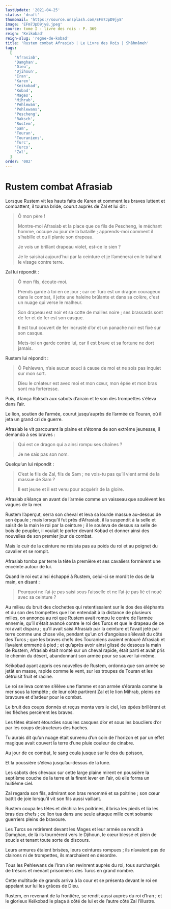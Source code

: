 ```yaml
---
lastUpdate: '2021-04-25'
status: 'draft'
thumbnail: 'https://source.unsplash.com/EFm7JpD9jy8'
image: 'EFm7JpD9jy8.jpeg'
source: tome I - livre des rois - P. 369
reign: 'Keïkobad'
reign-slug: 'regne-de-kobad'
title: 'Rustem combat Afrasiab | Le Livre des Rois | Shâhnâmeh'
tags:
  [
    'Afrasiab',
    'Damghan',
    'Dieu',
    'Djihoun',
    'Iran',
    'Karen',
    'Keïkobad',
    'Kobad',
    'Mages',
    'Mihrab',
    'Pehlewan',
    'Pehlewans',
    'Pescheng',
    'Raksch',
    'Rustem',
    'Sam',
    'Touran',
    'Touraniens',
    'Turc',
    'Turcs',
    'Zal',
  ]
order: '002'
---
```


# Rustem combat Afrasiab

Lorsque Rustem vit les hauts faits de Karen et comment les braves luttent et combattent, il tourna bride, courut auprès de Zal et lui dit :

> Ô mon père !
>
> Montre-moi Afrasiab et la place que ce fils de Pescheng, le méchant homme, occupe au jour de la bataille ; apprends-moi comment il s’habille et ou il plante son drapeau.
>
> Je vois un brillant drapeau violet, est-ce le sien ?
>
> Je le saisirai aujourd’hui par la ceinture et je l’amènerai en le traînant le visage contre terre.

Zal lui répondit :

> Ô mon fils, écoute-moi.
>
> Prends garde à toi en ce jour ; car ce Turc est un dragon courageux dans le combat, il jette une haleine brûlante et dans sa colère, c'est un nuage qui verse le malheur.
>
> Son drapeau est noir et sa cotte de mailles noire ; ses brassards sont de fer et de fer est son casque.
>
> Il est tout couvert de fer incrusté d’or et un panache noir est fixé sur son casque.
>
> Mets-toi en garde contre lui, car il est brave et sa fortune ne dort jamais.

Rustem lui répondit :

> Ô Pehlewan, n’aie aucun souci à cause de moi et ne sois pas inquiet sur mon sort.
>
> Dieu le créateur est avec moi et mon cœur, mon épée et mon bras sont ma forteresse.

Puis, il lança Raksch aux sabots d’airain et le son des trompettes s’éleva dans l’air.

Le lion, soutien de l’armée, courut jusqu’auprès de l’armée de Touran, où il jeta un grand cri de guerre.

Afrasiab le vit parcourant la plaine et s’étonna de son extrême jeunesse, il demanda à ses braves :

> Qui est ce dragon qui a ainsi rompu ses chaînes ?
>
> Je ne sais pas son nom.

Quelqu’un lui répondit :

> C’est le fils de Zal, fils de Sam ; ne vois-tu pas qu’il vient armé de la massue de Sam ?
>
> Il est jeune et il est venu pour acquérir de la gloire.

Afrasiab s’élança en avant de l’armée comme un vaisseau que soulèvent les vagues de la mer.

Rustem l’aperçut, serra son cheval et leva sa lourde massue au-dessus de son épaule ; mais lorsqu’il fut près d’Afrasiab, il la suspendit à la selle et saisit de la main le roi par la ceinture ; il le souleva de dessus sa selle de bois de peuplier, il voulait le porter devant Kobad et donner ainsi des nouvelles de son premier jour de combat.

Mais le cuir de la ceinture ne résista pas au poids du roi et au poignet du cavalier et se rompit.

Afrasiab tomba par terre la tête la première et ses cavaliers formèrent une enceinte autour de lui.

Quand le roi eut ainsi échappé à Rustem, celui-ci se mordit le dos de la main, en disant :

> Pourquoi ne l’ai-je pas saisi sous l’aisselle et ne l’ai-je pas lié et noué avec sa ceinture ?

Au milieu du bruit des clochettes qui retentissaient sur le dos des éléphants et du son des trompettes que l’on entendait à la distance de plusieurs milles, on annonça au roi que Rustem avait rompu le centre de l’armée ennemie, qu’il s’était avancé contre le roi des Turcs et que le drapeau de ce roi avait disparu ; qu’il avait saisi Afrasiab par la ceinture et l’avait jeté par terre comme une chose vile, pendant qu’un cri d’angoisse s’élevait du côté des Turcs ; que les braves chefs des Touraniens avaient entouré Afrasiab et l’avaient emmené à pied ; et qu’après avoir ainsi glissé de dessous la main de Rustem, Afrasiab était monté sur un cheval rapide, était parti et avait pris le chemin du désert, abandonnant son armée pour se sauver lui-même.

Keïkobad ayant appris ces nouvelles de Rustem, ordonna que son armée se jetât en masse, rapide comme le vent, sur les troupes de Touran et les détruisit fruit et racine.

Le roi se leva comme s’élève une flamme et son armée s’ébranla comme la mer sous la tempête ; de leur côté partirent Zal et le lion Mihrab, pleins de bravoure et d’ardeur pour le combat.

Le bruit des coups donnés et reçus monta vers le ciel, les épées brillèrent et les flèches percèrent les braves.

Les têtes étaient étourdies sous les casques d’or et sous les boucliers d’or par les coups destructeurs des haches.

Tu aurais dit qu’un nuage était survenu d’un coin de l’horizon et par un effet magique avait couvert la terre d’une pluie couleur de cinabre.

Au jour de ce combat, le sang coula jusque sur le dos du poisson,

Et la poussière s’éleva jusqu’au-dessus de la lune.

Les sabots des chevaux sur cette large plaine mirent en poussière la septième couche de la terre et la firent lever en l’air, où elle forma un huitième ciel.

Zal regarda son fils, admirant son bras renommé et sa poitrine ; son cœur battit de joie lorsqu’il vit son fils aussi vaillant.

Rustem coupa les têtes et déchira les poitrines, il brisa les pieds et lia les bras des chefs ; ce lion tua dans une seule attaque mille cent soixante guerriers pleins de bravoure.

Les Turcs se retirèrent devant les Mages et leur armée se rendit à Damghan, de là ils tournèrent vers le Djihoun, le cœur blessé et plein de soucis et tenant toute sorte de discours.

Leurs armures étaient brisées, leurs ceintures rompues ; ils n’avaient pas de clairons ni de trompettes, ils marchaient en désordre.

Tous les Pehlewans de l’Iran s’en revinrent auprès du roi, tous surchargés de trésors et menant prisonniers des Turcs en grand nombre.

Cette multitude de grands arriva à la cour et se présenta devant le roi en appelant sur lui les grâces de Dieu.

Rustem, en revenant de la frontière, se rendit aussi auprès du roi d’Iran ; et le glorieux Keïkobad le plaça à côté de lui et de l’autre côté Zal l’illustre.
